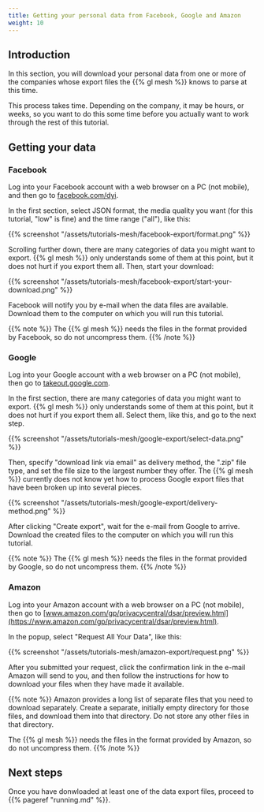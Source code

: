 ```yaml
---
title: Getting your personal data from Facebook, Google and Amazon
weight: 10
---
```


## Introduction

In this section, you will download your personal data from one or more
of the companies whose export files the {{% gl mesh %}} knows to parse
at this time.

This process takes time. Depending on the company, it may be hours,
or weeks, so you want to do this some time before you actually want
to work through the rest of this tutorial.

## Getting your data

### Facebook

Log into your Facebook account with a web browser on a PC (not mobile),
and then go to [facebook.com/dyi](https://facebook.com/dyi).

In the first section, select JSON format, the media quality you want
(for this tutorial, "low" is fine) and the time range ("all"), like this:

{{% screenshot "/assets/tutorials-mesh/facebook-export/format.png" %}}

Scrolling further down, there are many categories of data you might want
to export. {{% gl mesh %}} only understands some of them at this point,
but it does not hurt if you export them all. Then, start your download:

{{% screenshot "/assets/tutorials-mesh/facebook-export/start-your-download.png" %}}

Facebook will notify you by e-mail when the data files are available.
Download them to the computer on which you will run this tutorial.

{{% note %}}
The {{% gl mesh %}} needs the files in the format provided by Facebook,
so do not uncompress them.
{{% /note %}}

### Google

Log into your Google account with a web browser on a PC (not mobile),
then go to [takeout.google.com](https://takeout.google.com/).

In the first section, there are many categories of data you might want
to export. {{% gl mesh %}} only understands some of them at this point,
but it does not hurt if you export them all. Select them, like this,
and go to the next step.

{{% screenshot "/assets/tutorials-mesh/google-export/select-data.png" %}}

Then, specify "download link via email" as delivery method, the ".zip"
file type, and set the file size to the largest number they offer.
The {{% gl mesh %}} currently does not know yet how to process Google
export files that have been broken up into several pieces.

{{% screenshot "/assets/tutorials-mesh/google-export/delivery-method.png" %}}

After clicking "Create export", wait for the e-mail from Google to arrive.
Download the created files to the computer on which you will run this tutorial.

{{% note %}}
The {{% gl mesh %}} needs the files in the format provided by Google,
so do not uncompress them.
{{% /note %}}

### Amazon

Log into your Amazon account with a web browser on a PC (not mobile),
then go to [www.amazon.com/gp/privacycentral/dsar/preview.html](https://www.amazon.com/gp/privacycentral/dsar/preview.html).

In the popup, select "Request All Your Data", like this:

{{% screenshot "/assets/tutorials-mesh/amazon-export/request.png" %}}

After you submitted your request, click the confirmation link in the
e-mail Amazon will send to you, and then follow the instructions for
how to download your files when they have made it available.

{{% note %}}
Amazon provides a long list of separate files that you need to download
separately. Create a separate, initially empty directory for those files, and
download them into that directory. Do not store any other files in that
directory.

The {{% gl mesh %}} needs the files in the format provided by Amazon,
so do not uncompress them.
{{% /note %}}

## Next steps

Once you have donwloaded at least one of the data export files,
proceed to {{% pageref "running.md" %}}.

